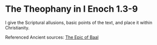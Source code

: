 # The Theophany in I Enoch 1.3-9

I give the Scriptural allusions, basic points of the text, and place it within Christianity.

Referenced Ancient sources:
[The Epic of Baal](https://emp.byui.edu/satterfieldb/ugarit/The%20Epic%20of%20Baal.html)
